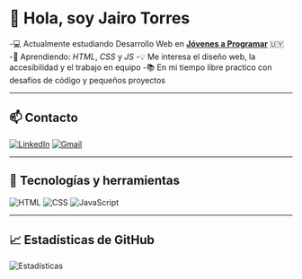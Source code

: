 # 👋 Hola, soy Jairo Torres

-💻 Actualmente estudiando Desarrollo Web en [**Jóvenes a Programar**](https://jovenesaprogramar.edu.uy/) 🇺🇾  
-🌱 Aprendiendo: *HTML*, *CSS* y *JS*
-💡 Me interesa el diseño web, la accesibilidad y el trabajo en equipo
-📚 En mi tiempo libre practico con desafíos de código y pequeños proyectos

---

## 📫 Contacto

[![LinkedIn](https://img.shields.io/badge/LinkedIn-0077B5?style=flat&logo=linkedin&logoColor=white)](https://www.linkedin.com/in/jairo-torres-/)
[![Gmail](https://img.shields.io/badge/Gmail-D14836?style=flat&logo=gmail&logoColor=white)](mailto:jairo.torres.uy@gmail.com)

---

## 🧰 Tecnologías y herramientas

![HTML](https://img.shields.io/badge/HTML-E34F26?style=flat&logo=html5&logoColor=white)
![CSS](https://img.shields.io/badge/CSS-1572B6?style=flat&logo=css3&logoColor=white)
![JavaScript](https://img.shields.io/badge/JavaScript-F7DF1E?style=flat&logo=javascript&logoColor=black)

---

## 📈 Estadísticas de GitHub

![Estadísticas](https://github-readme-stats.vercel.app/api?username=jairouy&show_icons=true&theme=github_dark)

